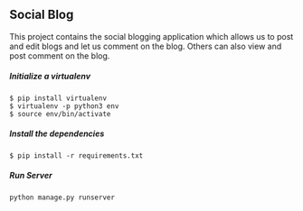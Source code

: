 ## Social Blog

This project contains the social blogging application which allows us to post and edit blogs and let us comment on the blog. Others can also view and post comment on the blog.


##### Initialize a virtualenv
```
$ pip install virtualenv
$ virtualenv -p python3 env
$ source env/bin/activate
```

##### Install the dependencies

```
$ pip install -r requirements.txt
```

##### Run Server

```
python manage.py runserver
```
